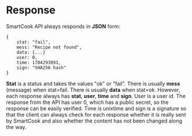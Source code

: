 # Response

SmartCook API always responds in **JSON** form:

```
{
    stat: "fail",
    mess: "Recipe not found",
    data: {...}
    user: 0,
    time: 1704293891,
    sign: "SHA256 hash"
}
```

**Stat** is a status and takes the values "ok" or "fail". There is usually **mess** (message) when stat=fail. There is usually **data** when stat=ok. However, each response always has **stat**, **user**, **time** and **sign**. User is a user id. The response from the API has user 0, which has a public secret, so the response can be easily verified. Time is unixtime and sign is a signature so that the client can always check for each response whether it is really sent by SmartCook and also whether the content has not been changed along the way.
